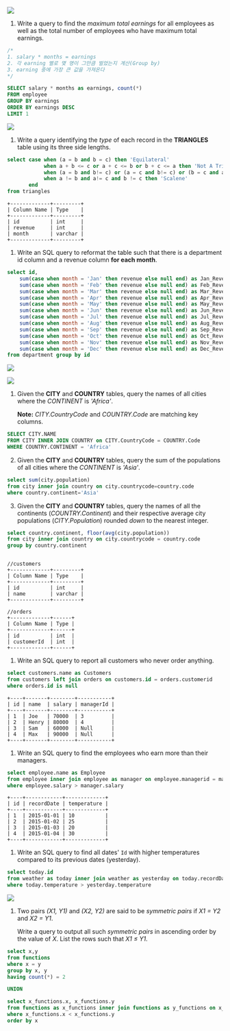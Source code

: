 ![](https://s3.amazonaws.com/hr-challenge-images/19629/1458557872-4396838885-ScreenShot2016-03-21at4.27.13PM.png)

1. Write a query to find the *maximum total earnings* for all employees as well as the total number of employees who have maximum total earnings.

```sql
/*
1. salary * months = earnings
2. 각 earning 별로 몇 명이 그만큼 벌었는지 계산(Group by)
3. earning 중에 가장 큰 값을 가져온다
*/

SELECT salary * months as earnings, count(*)
FROM employee
GROUP BY earnings
ORDER BY earnings DESC 
LIMIT 1
```



![](https://s3.amazonaws.com/hr-challenge-images/12887/1443815827-cbfc1ca12b-2.png)

1. Write a query identifying the *type* of each record in the **TRIANGLES** table using its three side lengths. 

```sql
select case when (a = b and b = c) then 'Equilateral'
            when a + b <= c or a + c <= b or b + c <= a then 'Not A Triangle'
            when (a = b and b!= c) or (a = c and b!= c) or (b = c and a!= c) then 'Isosceles'
            when a != b and a!= c and b != c then 'Scalene'   
       end
from triangles
```





```
+-------------+---------+
| Column Name | Type    |
+-------------+---------+
| id          | int     |
| revenue     | int     |
| month       | varchar |
+-------------+---------+
```

1. Write an SQL query to reformat the table such that there is a department id column and a revenue column **for each month**.

```sql
select id, 
    sum(case when month = 'Jan' then revenue else null end) as Jan_Revenue,
    sum(case when month = 'Feb' then revenue else null end) as Feb_Revenue,
    sum(case when month = 'Mar' then revenue else null end) as Mar_Revenue,
    sum(case when month = 'Apr' then revenue else null end) as Apr_Revenue,
    sum(case when month = 'May' then revenue else null end) as May_Revenue,
    sum(case when month = 'Jun' then revenue else null end) as Jun_Revenue,
    sum(case when month = 'Jul' then revenue else null end) as Jul_Revenue,
    sum(case when month = 'Aug' then revenue else null end) as Aug_Revenue,
    sum(case when month = 'Sep' then revenue else null end) as Sep_Revenue,
    sum(case when month = 'Oct' then revenue else null end) as Oct_Revenue,
    sum(case when month = 'Nov' then revenue else null end) as Nov_Revenue,
    sum(case when month = 'Dec' then revenue else null end) as Dec_Revenue
from department group by id
```

![](https://s3.amazonaws.com/hr-challenge-images/8137/1449729804-f21d187d0f-CITY.jpg)

![](https://s3.amazonaws.com/hr-challenge-images/8342/1449769013-e54ce90480-Country.jpg)

1. Given the **CITY** and **COUNTRY** tables, query the names of all cities where the *CONTINENT* is *'Africa'*. 

   **Note:** *CITY.CountryCode* and *COUNTRY.Code* are matching key columns.

```sql
SELECT CITY.NAME
FROM CITY INNER JOIN COUNTRY on CITY.CountryCode = COUNTRY.Code
WHERE COUNTRY.CONTINENT = 'Africa'
```

2. Given the **CITY** and **COUNTRY** tables, query the sum of the populations of all cities where the *CONTINENT* is *'Asia'*.

```sql
select sum(city.population)
from city inner join country on city.countrycode=country.code
where country.continent='Asia'
```

3. Given the **CITY** and **COUNTRY** tables, query the names of all the continents (*COUNTRY.Continent*) and their respective average city populations (*CITY.Population*) rounded *down* to the nearest integer.

```sql
select country.continent, floor(avg(city.population))
from city inner join country on city.countrycode = country.code
group by country.continent
```



```

//customers
+-------------+---------+
| Column Name | Type    |
+-------------+---------+
| id          | int     |
| name        | varchar |
+-------------+---------+

//orders
+-------------+------+
| Column Name | Type |
+-------------+------+
| id          | int  |
| customerId  | int  |
+-------------+------+
```

1. Write an SQL query to report all customers who never order anything.

```sql
select customers.name as Customers
from customers left join orders on customers.id = orders.customerid
where orders.id is null
```



```
+----+-------+--------+-----------+
| id | name  | salary | managerId |
+----+-------+--------+-----------+
| 1  | Joe   | 70000  | 3         |
| 2  | Henry | 80000  | 4         |
| 3  | Sam   | 60000  | Null      |
| 4  | Max   | 90000  | Null      |
+----+-------+--------+-----------+
```

1. Write an SQL query to find the employees who earn more than their managers.

```sql
select employee.name as Employee
from employee inner join employee as manager on employee.managerid = manager.id
where employee.salary > manager.salary 
```





```
+----+------------+-------------+
| id | recordDate | temperature |
+----+------------+-------------+
| 1  | 2015-01-01 | 10          |
| 2  | 2015-01-02 | 25          |
| 3  | 2015-01-03 | 20          |
| 4  | 2015-01-04 | 30          |
+----+------------+-------------+
```



1. Write an SQL query to find all dates' `Id` with higher temperatures compared to its previous dates (yesterday).

```sql
select today.id
from weather as today inner join weather as yesterday on today.recordDate = DATE_ADD(yesterday.recordDate, INTERVAL 1 DAY)
where today.temperature > yesterday.temperature
```



![](https://s3.amazonaws.com/hr-challenge-images/12892/1443818693-b384c24e35-2.png)

1. Two pairs *(X1, Y1)* and *(X2, Y2)* are said to be *symmetric* *pairs* if *X1 = Y2* and *X2 = Y1*.

   Write a query to output all such *symmetric* *pairs* in ascending order by the value of *X*. List the rows such that *X1 ≤ Y1*.

```sql
select x,y
from functions
where x = y
group by x, y
having count(*) = 2

UNION 

select x_functions.x, x_functions.y
from functions as x_functions inner join functions as y_functions on x_functions.y = y_functions.x and x_functions.x = y_functions.y
where x_functions.x < x_functions.y
order by x
```

